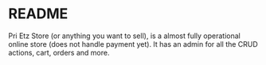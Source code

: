 # README

Pri Etz Store (or anything you want to sell), is a almost fully operational online store (does not handle payment yet). It has an admin for all the CRUD actions, cart, orders and more.


